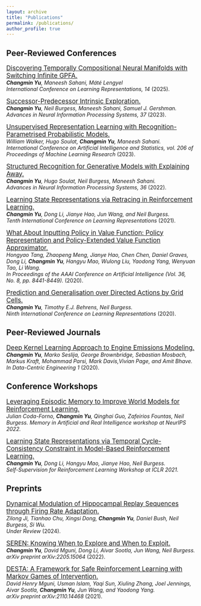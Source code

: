 ```yaml
---
layout: archive
title: "Publications"
permalink: /publications/
author_profile: true
---
```


<!-- {% if author.googlescholar %}
  You can also find my articles on <u><a href="{{author.googlescholar}}">my Google Scholar profile</a>.</u>
{% endif %}

{% include base_path %} -->

## Peer-Reviewed Conferences
[<span style="font-size:larger;">Discovering Temporally Compositional Neural Manifolds with Switching Infinite GPFA.</span>](https://www.biorxiv.org/content/10.1101/2024.10.04.616623v2)  
***Changmin Yu**, Maneesh Sahani, Máté Lengyel*  
*International Conference on Learning Representations, 14* (2025).

[<span style="font-size:larger;">Successor-Predecessor Intrinsic Exploration.</span>](https://arxiv.org/abs/2305.15277#:~:text=Abstract%3A%20Exploration%20is%20essential%20in,with%20self%2Dgenerated%20intrinsic%20rewards.)  
***Changmin Yu**, Neil Burgess, Maneesh Sahani, Samuel J. Gershman.*  
*Advances in Neural Information Processing Systems, 37* (2023).

[<span style="font-size:larger;">Unsupervised Representation Learning with Recognition-Parametrised Probabilistic Models.</span>](https://arxiv.org/abs/2209.05661)  
*William Walker, Hugo Soulat, **Changmin Yu**, Maneesh Sahani.*  
*International Conference on Artificial Intelligence and Statistics, vol. 206 of Proceedings of Machine Learning Research* (2023).

[<span style="font-size:larger;">Structured Recognition for Generative Models with Explaining Away.</span>](https://arxiv.org/abs/2209.05212)  
***Changmin Yu**, Hugo Soulat, Neil Burgess, Maneesh Sahani.*  
*Advances in Neural Information Processing Systems, 36* (2022).


[<span style="font-size:larger;">Learning State Representations via Retracing in Reinforcement Learning.</span>](https://arxiv.org/abs/2111.12600)  
***Changmin Yu**, Dong Li, Jianye Hao, Jun Wang, and Neil Burgess.*  
*Tenth International Conference on Learning Representations* (2021).


[<span style="font-size:larger;">What About Inputting Policy in Value Function: Policy Representation and Policy-Extended Value Function Approximator.</span>](https://arxiv.org/abs/2010.09536)  
*Hongyao Tang, Zhaopeng Meng, Jianye Hao, Chen Chen, Daniel Graves, Dong Li, **Changmin Yu**, Hangyu Mao, Wulong Liu, Yaodong Yang, Wenyuan Tao, Li Wang.*  
*In Proceedings of the AAAI Conference on Artificial Intelligence (Vol. 36, No. 8, pp. 8441-8449).* (2020).


[<span style="font-size:larger;">Prediction and Generalisation over Directed Actions by Grid Cells.</span>](https://arxiv.org/abs/2006.03355)  
***Changmin Yu**, Timothy E.J. Behrens, Neil Burgess.*  
*Ninth International Conference on Learning Representations* (2020).


## Peer-Reviewed Journals

[<span style="font-size:larger;">Deep Kernel Learning Approach to Engine Emissions Modeling.</span>](https://doi.org/10.1017/dce.2020.4)  
***Changmin Yu**, Marko Seslija, George Brownbridge, Sebastian Mosbach, Markus Kraft, Mohammad Parsi, Mark Davis,Vivian Page, and Amit Bhave.*  
*In Data-Centric Engineering 1* (2020).

## Conference Workshops

[<span style="font-size:larger;">Leveraging Episodic Memory to Improve World Models for Reinforcement Learning.</span>](https://openreview.net/forum?id=XgDJNzBBgrc)  
*Julian Coda-Forno, **Changmin Yu**, Qinghai Guo, Zafeirios Fountas, Neil Burgess.*
*Memory in Artificial and Real Intelligence workshop at NeurIPS 2022.*

[<span style="font-size:larger;">Learning State Representations via Temporal Cycle-Consistency Constraint in Model-Based Reinforcement Learning.</span>](https://openreview.net/forum?id=cbu8kYSYzBm)  
***Changmin Yu**, Dong Li, Hangyu Mao, Jianye Hao, Neil Burgess.*  
*Self-Supervision for Reinforcement Learning Workshop at ICLR 2021.*

## Preprints

[<span style="font-size:larger;">Dynamical Modulation of Hippocampal Replay Sequences through Firing Rate Adaptation.</span>](https://www.biorxiv.org/content/10.1101/2024.09.13.612895v1)  
*Zilong Ji, Tianhao Chu, Xingsi Dong, **Changmin Yu**, Daniel Bush, Neil Burgess, Si Wu.*  
*Under Review* (2024).

[<span style="font-size:larger;">SEREN: Knowing When to Explore and When to Exploit.</span>](https://arxiv.org/abs/2205.15064)  
***Changmin Yu**, David Mguni, Dong Li, Aivar Sootla, Jun Wang, Neil Burgess.*  
*arXiv preprint arXiv:2205.15064* (2022).

[<span style="font-size:larger;">DESTA: A Framework for Safe Reinforcement Learning with Markov Games of Intervention.</span>](https://arxiv.org/abs/2110.14468#:~:text=DESTA%3A%20A%20Framework%20for%20Safe%20Reinforcement%20Learning%20with%20Markov%20Games%20of%20Intervention,-David%20Mguni%2C%20Usman&text=Reinforcement%20learning%20(RL)%20involves%20performing,and%20potentially%20catastrophic%20system%20states.)  
*David Henry Mguni, Usman Islam, Yaqi Sun, Xiuling Zhang, Joel Jennings, Aivar Sootla, **Changmin Yu**, Jun Wang, and Yaodong Yang.*  
*arXiv preprint arXiv:2110.14468* (2021).


<!-- {% for post in site.publications reversed %}
  {% include archive-single.html %}
{% endfor %}

## Peer-Reviewed Journals
{% for post in site.journal_articles reversed %}
  {% include archive-single.html %}
{% endfor %} -->